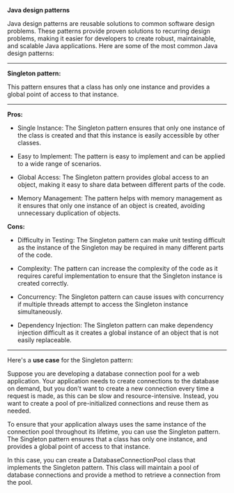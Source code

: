 **Java design patterns**

Java design patterns are reusable solutions to common software design problems. These patterns provide proven solutions to recurring design problems, making it easier for developers to create robust, maintainable, and scalable Java applications. Here are some of the most common Java design patterns:

___

**Singleton pattern:**

This pattern ensures that a class has only one instance and provides a global point of access to that instance.

___

**Pros:**

- Single Instance: The Singleton pattern ensures that only one instance of the class is created and that this instance is easily accessible by other classes.


- Easy to Implement: The pattern is easy to implement and can be applied to a wide range of scenarios.


- Global Access: The Singleton pattern provides global access to an object, making it easy to share data between different parts of the code.


- Memory Management: The pattern helps with memory management as it ensures that only one instance of an object is created, avoiding unnecessary duplication of objects.


**Cons:**

- Difficulty in Testing: The Singleton pattern can make unit testing difficult as the instance of the Singleton may be required in many different parts of the code.


- Complexity: The pattern can increase the complexity of the code as it requires careful implementation to ensure that the Singleton instance is created correctly.


- Concurrency: The Singleton pattern can cause issues with concurrency if multiple threads attempt to access the Singleton instance simultaneously.


- Dependency Injection: The Singleton pattern can make dependency injection difficult as it creates a global instance of an object that is not easily replaceable.

___

Here's a **use case** for the Singleton pattern:

Suppose you are developing a database connection pool for a web application. Your application needs to create connections to the database on demand, but you don't want to create a new connection every time a request is made, as this can be slow and resource-intensive. Instead, you want to create a pool of pre-initialized connections and reuse them as needed.

To ensure that your application always uses the same instance of the connection pool throughout its lifetime, you can use the Singleton pattern. The Singleton pattern ensures that a class has only one instance, and provides a global point of access to that instance.

In this case, you can create a DatabaseConnectionPool class that implements the Singleton pattern. This class will maintain a pool of database connections and provide a method to retrieve a connection from the pool.